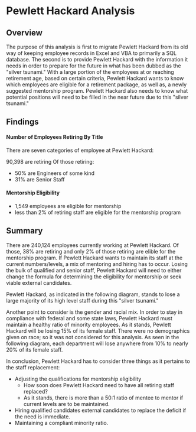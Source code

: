 # Pewlett Hackard Analysis  

## Overview  

The purpose of this analysis is first to migrate Pewlett Hackard from its old way of keeping employee records in Excel and VBA to primarily a SQL database. The second is to provide Pewlett Hackard with the information it needs in order to prepare for the future in what has been dubbed as the "silver tsunami." With a large portion of the employees at or reaching retirement age, based on certain criteria, Pewlett Hackard wants to know which employees are eligible for a retirement package, as well as, a newly suggested mentorship program. Pewlett Hackard also needs to know what potential positions will need to be filled in the near future due to this "silver tsunami."

## Findings

#### Number of Employees Retiring By Title

There are seven categories of employee at Pewlett Hackard:

90,398 are retiring
Of those retiring:

- 50% are Engineers of some kind
- 31% are Senior Staff

#### Mentorship Eligibility

- 1,549 employees are eligible for mentorship
- less than 2% of retiring staff are eligible for the mentorship program

## Summary

There are 240,124 employees currently working at Pewlett Hackard. Of those, 38% are retiring and only 2% of those retiring are elible for the mentorship program. If Pewlett Hackard wants to maintain its staff at the current numbers/levels, a mix of mentoring and hiring has to occur. Losing the bulk of qualified and senior staff, Pewlett Hackard will need to either change the formula for determining the eligibility for mentorship or seek viable external candidates.

Pewlett Hackard, as indicated in the following diagram, stands to lose a large majority of its high level staff during this "silver tsunami."

Another point to consider is the gender and racial mix. In order to stay in compliance with federal and some state laws, Pewlett Hackard must maintain a healthy ratio of minority employees. As it stands, Pewlett Hackard will be losing 15% of its female staff. There were no demographics given on race; so it was not considered for this analysis. As seen in the following diagram, each department will lose anywhere from 10% to nearly 20% of its female staff.

In conclusion, Pewlett Hackard has to consider three things as it pertains to the staff replacement:

- Adjusting the qualifications for mentorship eligibility
  - How soon does Pewlett Hackard need to have all retiring staff replaced?
  - As it stands, there is more than a 50:1 ratio of mentee to mentor if current levels are to be maintained.
- Hiring qualified candidates external candidates to replace the deficit if the need is immediate.
- Maintaining a compliant minority ratio.
